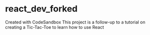 # react_dev_forked
Created with CodeSandbox
This project is a follow-up to a tutorial on creating a Tic-Tac-Toe to learn how to use React
